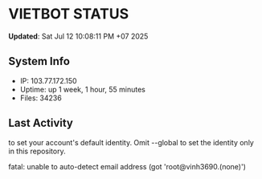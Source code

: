 # VIETBOT STATUS
**Updated**: Sat Jul 12 10:08:11 PM +07 2025

## System Info
- IP: 103.77.172.150
- Uptime: up 1 week, 1 hour, 55 minutes
- Files: 34236

## Last Activity

to set your account's default identity.
Omit --global to set the identity only in this repository.

fatal: unable to auto-detect email address (got 'root@vinh3690.(none)')
